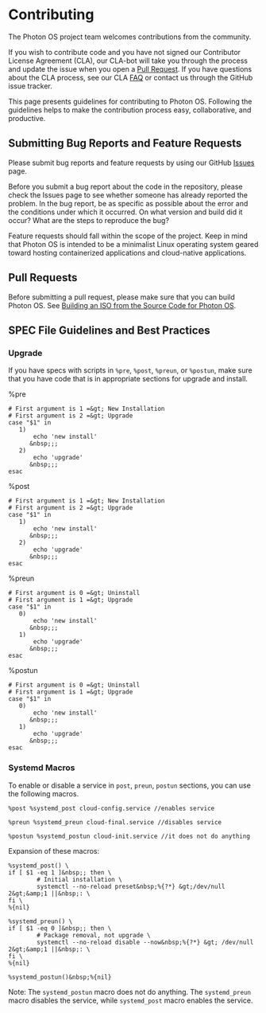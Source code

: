 # Contributing


The Photon OS project team welcomes contributions from the community. 

If you wish to contribute code and you have not signed our Contributor License Agreement (CLA), our CLA-bot will take you through the process and update the issue when you open a [Pull Request](https://help.github.com/articles/creating-a-pull-request). If you have questions about the CLA process, see our CLA [FAQ](https://cla.vmware.com/faq) or contact us through the GitHub issue tracker.

This page presents guidelines for contributing to Photon OS. Following the guidelines helps to make the contribution process easy, collaborative, and productive. 

## Submitting Bug Reports and Feature Requests

Please submit bug reports and feature requests by using our GitHub [Issues](https://github.com/vmware/photon/issues) page.

Before you submit a bug report about the code in the repository, please check the Issues page to see whether someone has already reported the problem. In the bug report, be as specific as possible about the error and the conditions under which it occurred. On what version and build did it occur? What are the steps to reproduce the bug? 

Feature requests should fall within the scope of the project. Keep in mind that Photon OS is intended to be a minimalist Linux operating system geared toward hosting containerized applications and cloud-native applications. 

## Pull Requests

Before submitting a pull request, please make sure that you can build Photon OS. See [Building an ISO from the Source Code for Photon OS](https://github.com/vmware/photon/blob/master/docs/build-photon.md).

## SPEC File Guidelines and Best Practices

### Upgrade

If you have specs with scripts in `%pre`, `%post`, `%preun`, or `%postun`, make sure that you have code that is in appropriate sections for upgrade and install. 

%pre 

    # First argument is 1 =&gt; New Installation
	# First argument is 2 =&gt; Upgrade
	case "$1" in
       1)
           echo 'new install'
          &nbsp;;;
       2)
           echo 'upgrade'
          &nbsp;;;
    esac

%post 

	# First argument is 1 =&gt; New Installation
	# First argument is 2 =&gt; Upgrade
	case "$1" in
	   1)
	       echo 'new install'
	      &nbsp;;;
	   2)
	       echo 'upgrade'
	      &nbsp;;;
	esac

%preun 

	# First argument is 0 =&gt; Uninstall
	# First argument is 1 =&gt; Upgrade
	case "$1" in
	   0)
	       echo 'new install'
	      &nbsp;;;
	   1)
	       echo 'upgrade'
	      &nbsp;;;
	esac

%postun 

	# First argument is 0 =&gt; Uninstall
	# First argument is 1 =&gt; Upgrade
	case "$1" in
	   0)
	       echo 'new install'
	      &nbsp;;;
	   1)
	       echo 'upgrade'
	      &nbsp;;;
	esac

### Systemd Macros

To enable or disable a service in `post`, `preun`, `postun` sections, you can use the following macros. 

	%post %systemd_post cloud-config.service //enables service 

	%preun %systemd_preun cloud-final.service //disables service 

	%postun %systemd_postun cloud-init.service //it does not do anything 

Expansion of these macros: 

	%systemd_post() \
	if [ $1 -eq 1 ]&nbsp;; then \
	        # Initial installation \
	        systemctl --no-reload preset&nbsp;%{?*} &gt;/dev/null 2&gt;&amp;1 ||&nbsp;: \
	fi \
	%{nil}

	%systemd_preun() \
	if [ $1 -eq 0 ]&nbsp;; then \
	        # Package removal, not upgrade \
	        systemctl --no-reload disable --now&nbsp;%{?*} &gt; /dev/null 2&gt;&amp;1 ||&nbsp;: \
	fi \
	%{nil}

	%systemd_postun()&nbsp;%{nil}

Note: The `systemd_postun` macro does not do anything. The `systemd_preun` macro disables the service, while `systemd_post` macro enables the service. 


